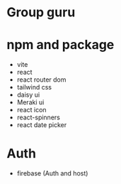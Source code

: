 # Group guru


# npm and package
- vite
- react
- react router dom
- tailwind css
- daisy ui
- Meraki ui
- react icon
- react-spinners
- react date picker

# Auth
- firebase (Auth and host)